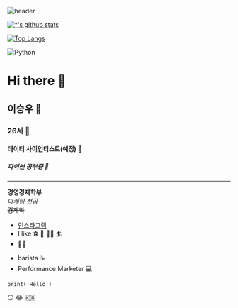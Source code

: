 ![header](https://capsule-render.vercel.app/api?type=wave&color=auto&height=300&section=header&text=MUSICLIP%20&fontSize=90)

[![*'s github stats](https://github-readme-stats.vercel.app/api?username=musiclip)](https://github.com/musiclip)

[![Top Langs](https://github-readme-stats.vercel.app/api/top-langs/?username=musiclip)](https://github.com/musiclip/github-readme-stats)

![Python](https://img.shields.io/badge/-Python-007396?style=flat&logo=Java&logoColor=ffffff)
# Hi there 👋
## 이승우 👋
### 26세 👋
#### 데이터 사이언티스트(예정) 👋
##### 파이썬 공부중 👋
---
**경영경제학부** <br>
*마케팅 전공* <br>
~~경제학~~ <br>
* [인스타그램](https://www.instagram.com/dlttmd)
* I like ⚽ 🏀 🏊‍♂️ 🏄
* 🍺🍻
- barista ☕
- Performance Marketer 💻

```
print('Hello')
```
:smirk:
:joy:
🇰🇷
